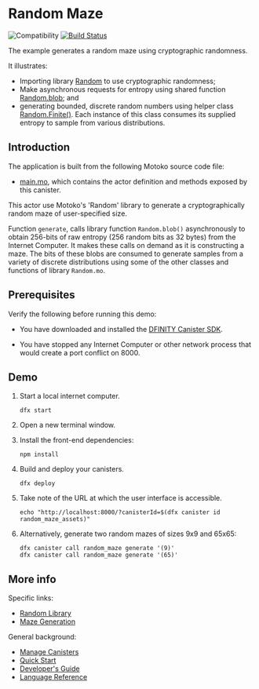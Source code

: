 # Random Maze

![Compatibility](https://img.shields.io/badge/compatibility-0.6.25-blue)
[![Build Status](https://github.com/dfinity/examples/workflows/motoko-random_maze-example/badge.svg)](https://github.com/dfinity/examples/actions?query=workflow%3Amotoko-random_maze-example)

The example generates a random maze using cryptographic randomness.

It illustrates:

* Importing library [Random](https://sdk.dfinity.org/docs/base-libraries/random) to use cryptographic randomness;
* Make asynchronous requests for entropy using
  shared function [Random.blob](https://sdk.dfinity.org/docs/base-libraries/random#blob); and
* generating bounded, discrete random numbers using helper
  class [Random.Finite()](https://sdk.dfinity.org/docs/base-libraries/random#type.Finite). Each instance of this class consumes its supplied entropy to
  sample from various distributions.

## Introduction

The application is built from the following Motoko source code file:

*  [main.mo](./src/random_maze/main.mo), which contains the actor definition and methods exposed by this canister.

This actor use Motoko's 'Random' library to generate a cryptographically
random maze of user-specified size.

Function `generate`, calls library function `Random.blob()` asynchronously to
obtain 256-bits of raw entropy (256 random bits as 32 bytes) from the Internet Computer. It makes these calls on demand as it is constructing a maze.
The bits of these blobs are consumed to generate
samples from a variety of discrete distributions using some of
the other classes and functions of library `Random.mo`.


## Prerequisites

Verify the following before running this demo:

*  You have downloaded and installed the [DFINITY Canister
   SDK](https://sdk.dfinity.org).

*  You have stopped any Internet Computer or other network process that would
   create a port conflict on 8000.

## Demo

1. Start a local internet computer.

   ```text
   dfx start
   ```

1. Open a new terminal window.

2. Install the front-end dependencies:

   ```text
   npm install
   ```

3. Build and deploy your canisters.

   ```text
   dfx deploy
   ```

4. Take note of the URL at which the user interface is accessible.

   ```text
   echo "http://localhost:8000/?canisterId=$(dfx canister id random_maze_assets)"
   ```

5. Alternatively, generate two random mazes of sizes 9x9 and 65x65:

   ```text
   dfx canister call random_maze generate '(9)'
   dfx canister call random_maze generate '(65)'
   ```

## More info

Specific links:

- [Random Library](https://sdk.dfinity.org/docs/base-libraries/random)
- [Maze Generation](https://en.wikipedia.org/wiki/Maze_generation_algorithm#Iterative_implementation)

General background:

- [Manage Canisters](https://sdk.dfinity.org/docs/developers-guide/working-with-canisters.html)
- [Quick  Start](https://sdk.dfinity.org/developers-guide/quickstart.html)
- [Developer's Guide](https://sdk.dfinity.org/developers-guide)
- [Language Reference](https://sdk.dfinity.org/language-guide)
